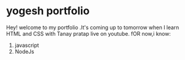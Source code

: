 # yogesh portfolio 

Hey! welcome to my portfolio .It's coming up to tomorrow when I learn HTML and CSS with Tanay pratap live on youtube.
fOR now,i know:

1. javascript
1. NodeJs